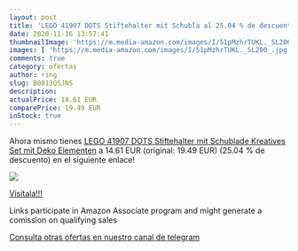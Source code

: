 ```yaml
---
layout: post
title: 'LEGO 41907 DOTS Stiftehalter mit Schubla al 25.04 % de descuento'
date: 2020-11-16 13:57:41
thumbnailImage: 'https://m.media-amazon.com/images/I/51pMzhrTUKL._SL200_.jpg'
images: [ 'https://m.media-amazon.com/images/I/51pMzhrTUKL._SL200_.jpg' ]
comments: true
category: ofertas
author: ring
slug: B0813Q5JNS
description:
actualPrice: 14.61 EUR
comparePrice: 19.49 EUR
inStock: true
---
```


Ahora mismo tienes [LEGO 41907 DOTS Stiftehalter mit Schublade  Kreatives Set mit Deko Elementen](https://www.amazon.de/dp/B0813Q5JNS/?tag=redken02-21) a 14.61 EUR (original: 19.49 EUR) (25.04 %  de descuento) en el siguiente enlace!

[![](https://m.media-amazon.com/images/I/51pMzhrTUKL._SL200_.jpg)](https://www.amazon.de/dp/B0813Q5JNS/?tag=redken02-21)

[Visítala!!!](https://www.amazon.de/dp/B0813Q5JNS/?tag=redken02-21)

Links participate in Amazon Associate program and might generate a comission on qualifying sales

[Consulta otras ofertas en nuestro canal de telegram](https://t.me/s/ofertas25)
